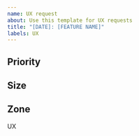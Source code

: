 ```yaml
---
name: UX request
about: Use this template for UX requests
title: "[DATE]: [FEATURE NAME]"
labels: UX
---
```


## Priority

<!-- Specify Priority -->

## Size

<!-- Specify Size -->

## Zone

UX
